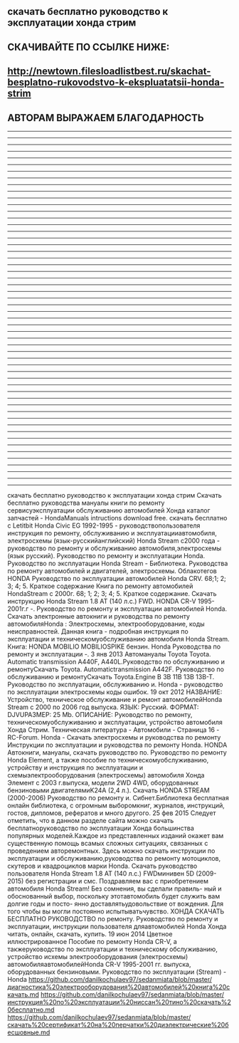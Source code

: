 скачать бесплатно руководство к эксплуатации хонда стрим
--------------------------------------------------
СКАЧИВАЙТЕ ПО ССЫЛКЕ НИЖЕ:
--------------------------------------------------
http://newtown.filesloadlistbest.ru/skachat-besplatno-rukovodstvo-k-ekspluatatsii-honda-strim
--------------------------------------------------
АВТОРАМ ВЫРАЖАЕМ БЛАГОДАРНОСТЬ
--------------------------------------------------
--------------------------------------------------
--------------------------------------------------
--------------------------------------------------
--------------------------------------------------
--------------------------------------------------
--------------------------------------------------
--------------------------------------------------
--------------------------------------------------
--------------------------------------------------
--------------------------------------------------
--------------------------------------------------
--------------------------------------------------
--------------------------------------------------
--------------------------------------------------
--------------------------------------------------
--------------------------------------------------
--------------------------------------------------
--------------------------------------------------
--------------------------------------------------
--------------------------------------------------
--------------------------------------------------
--------------------------------------------------
--------------------------------------------------
--------------------------------------------------
--------------------------------------------------
--------------------------------------------------
--------------------------------------------------
--------------------------------------------------
--------------------------------------------------
--------------------------------------------------
--------------------------------------------------
--------------------------------------------------
--------------------------------------------------
--------------------------------------------------
--------------------------------------------------
--------------------------------------------------
--------------------------------------------------
--------------------------------------------------
--------------------------------------------------
--------------------------------------------------
--------------------------------------------------
--------------------------------------------------
--------------------------------------------------
--------------------------------------------------
--------------------------------------------------
--------------------------------------------------
--------------------------------------------------
--------------------------------------------------
--------------------------------------------------
--------------------------------------------------
--------------------------------------------------
--------------------------------------------------
--------------------------------------------------
--------------------------------------------------
скачать бесплатно руководство к эксплуатации хонда стрим Скачать бесплатно руководства мануалы книги по ремонту сервисуэксплуатации обслуживанию автомобилей Хонда каталог запчастей - HondaManuals intructions download free. скачать бесплатно с Letitbit  Honda Civic EG 1992-1995 - руководствопользователя инструкция по ремонту, обслуживанию и эксплуатацииавтомобиля, электросхемы (язык-русскийанглийский)  Honda Stream с2000 года - руководство по ремонту и обслуживанию автомобиля,электросхемы (язык русский). Руководство по ремонту и эксплуатации Honda. Руководство по эксплуатации Honda Stream - Библиотека. Руководства по ремонту автомобилей и двигателей, электросхемы.  Облакотегов  HONDA  Руководство по эксплуатации автомобилей Honda CRV. 68;1; 2; 3; 4; 5. Краткое содержание  Книга по ремонту автомобилей HondaStream с 2000г. 68; 1; 2; 3; 4; 5. Краткое содержание. Скачать инструкцию Honda Stream 1.8 AT (140 л.с.) FWD. HONDA CR-V 1995-2001г.г -. Руководство по ремонту и эксплуатации автомобилей Honda. Скачать электронные автокниги и руководства по ремонту автомобиляHonda : Электросхемы, электрооборудование, коды неисправностей. Данная книга - подробная инструкция по эксплуатации и техническомуобслуживанию автомобиля Honda Stream. Книга: HONDA MOBILIO  MOBILIOSPIKE бензин. Honda Руководства по ремонту и эксплуатации -. 3 янв 2013  Автомануалы Toyota Toyota. Automatic transmission A440F, A440L.Руководство по обслуживанию и ремонтуСкачать Toyota. Automatictransmission A442F. Руководство по обслуживанию и ремонтуСкачать Toyota.Engine B 3B 11B 13B 13B-T. Руководство по эксплуатации, обслуживанию и. Honda - руководство по эксплуатации электросхемы коды ошибок. 19 окт 2012  НАЗВАНИЕ: Устройство, техническое обслуживание и ремонт автомобилейHonda Stream с 2000 по 2006 год выпуска. ЯЗЫК: Русский. ФОРМАТ: DJVUРАЗМЕР: 25 Mb. ОПИСАНИЕ: Руководство по ремонту, техническомуобслуживанию и эксплуатации, устройство автомобиля Хонда Стрим. Техническая литература - Автомобили - Страница 16 - RC-Forum. Honda - Скачать электросхемы и руководства по ремонту
Инструкции по эксплуатации и руководства по ремонту Honda. HONDA  Автокниги, мануалы, скачать руководство по. Руководство по ремонту Honda Element, а также пособие по техническомуобслуживанию, устройству и инструкция по эксплуатации и схемыэлектрооборудования (электросхемы) автомобиля Хонда Элемент с 2003 г.выпуска, модели 2WD  4WD, оборудованных бензиновыми двигателямиK24A (2,4 л.). Скачать HONDA STREAM (2000-2006) Руководство по ремонту и. Сибнет.Библиотека  бесплатная онлайн библиотека, с огромным выборомкниг, журналов, инструкций, гостов, дипломов, рефератов и много другого. 25 фев 2015  Следует отметить, что в данном разделе сайта можно скачать бесплатноруководство по эксплуатации Хонда большинства популярных моделей.Каждое из представленных изданий окажет вам существенную помощь всамых сложных ситуациях, связанных с проведением авторемонтных. Здесь можно скачать инструкции по эксплуатации и обслуживанию,руководства по ремонту мотоциклов, скутеров и квадроциклов марки Honda. Скачать руководство пользователя Honda Stream 1.8 AT (140 л.с.) FWDминивен 5D (2009-2015) без регистрации и смс. Поздравляем вас с приобретением автомобиля Honda Stream! Без сомнения, вы сделали правиль- ный и обоснованный выбор, поскольку этотавтомобиль будет служить вам долгие годы и посто- янно доставлятьудовольствие от вождения. Для того чтобы вы могли постоянно испытыватьчувство. ХОНДА СКАЧАТЬ БЕСПЛАТНО РУКОВОДСТВО по ремонту. Руководство по ремонту и эксплуатации, инструкции пользователя дляавтомобилей Honda  Хонда читать, онлайн, скачать, купить. 19 июн 2014  Цветное иллюстрированное Пособие по ремонту Honda CR-V, а такжеруководство по эксплуатации и техническому обслуживанию, устройство исхемы электрооборудования (электросхемы) автомобиляавтомобилейHonda CR-V 1995-2001 гг. выпуска, оборудованных бензиновыми. Руководство по эксплуатации (Stream) - Honda
https://github.com/danilkochulaev97/sedanmiata/blob/master/диагностика%20электрооборудования%20автомобилей%20книга%20скачать.md
https://github.com/danilkochulaev97/sedanmiata/blob/master/инструкция%20по%20эксплуатации%20ниссан%20тино%20скачать%20бесплатно.md
https://github.com/danilkochulaev97/sedanmiata/blob/master/скачать%20сертификат%20на%20перчатки%20диэлектрические%20бесшовные.md